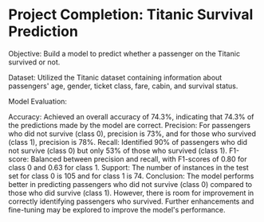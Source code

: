 # Project Completion: Titanic Survival Prediction

Objective: Build a model to predict whether a passenger on the Titanic survived or not.

Dataset: Utilized the Titanic dataset containing information about passengers' age, gender, ticket class, fare, cabin, and survival status.

Model Evaluation:

Accuracy: Achieved an overall accuracy of 74.3%, indicating that 74.3% of the predictions made by the model are correct.
Precision: For passengers who did not survive (class 0), precision is 73%, and for those who survived (class 1), precision is 78%.
Recall: Identified 90% of passengers who did not survive (class 0) but only 53% of those who survived (class 1).
F1-score: Balanced between precision and recall, with F1-scores of 0.80 for class 0 and 0.63 for class 1.
Support: The number of instances in the test set for class 0 is 105 and for class 1 is 74.
Conclusion:
The model performs better in predicting passengers who did not survive (class 0) compared to those who did survive (class 1). However, there is room for improvement in correctly identifying passengers who survived. Further enhancements and fine-tuning may be explored to improve the model's performance.


